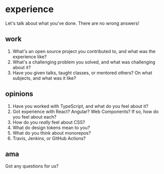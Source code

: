 # experience

Let's talk about what you've done. There are no wrong answers!

## work

1. What's an open source project you contributed to, and what was the experience like?
2. What's a challenging problem you solved, and what was challenging about it?
3. Have you given talks, taught classes, or mentored others? On what subjects, and what was it like?

## opinions

1. Have you worked with TypeScript, and what do you feel about it?
2. Got experience with React? Angular? Web Components? If so, how do you feel about each?
3. How do you _really_ feel about CSS?
4. What do design tokens mean to you?
5. What do you think about monorepos?
6. Travis, Jenkins, or GitHub Actions?

## ama

Got any questions for us?
